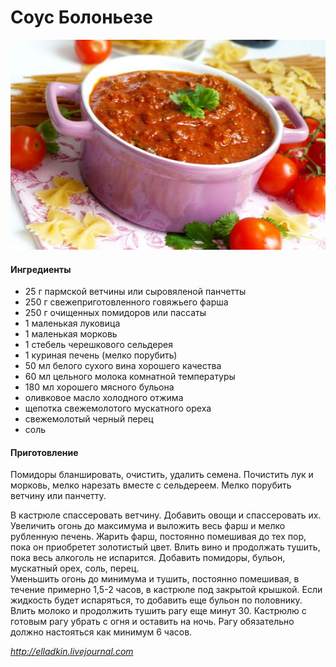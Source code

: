 # Соус Болоньезе

![Соус Болоньезе](../pics/604548b99e1f1cedac0c551897ceb18f.jpg)

#### Ингредиенты

* 25 г пармской ветчины или сыровяленой панчетты
* 250 г свежеприготовленного говяжьего фарша
* 250 г очищенных помидоров или пассаты
* 1 маленькая луковица
* 1 маленькая морковь
* 1 стебель черешкового сельдерея
* 1 куриная печень \(мелко порубить\)
* 50 мл белого сухого вина хорошего качества
* 60 мл цельного молока комнатной температуры
* 180 мл хорошего мясного бульона
* оливковое масло холодного отжима
* щепотка свежемолотого мускатного ореха
* свежемолотый черный перец
* соль

#### Приготовление

Помидоры бланшировать, очистить, удалить семена. Почистить лук и морковь, мелко нарезать вместе с сельдереем. Мелко порубить ветчину или панчетту.

В кастрюле спассеровать ветчину. Добавить овощи и спассеровать их. Увеличить огонь до максимума и выложить весь фарш и мелко рубленную печень. Жарить фарш, постоянно помешивая до тех пор, пока он приобретет золотистый цвет. Влить вино и продолжать тушить, пока весь алкоголь не испарится. Добавить помидоры, бульон, мускатный орех, соль, перец.  
Уменьшить огонь до минимума и тушить, постоянно помешивая, в течение примерно 1,5-2 часов, в кастрюле под закрытой крышкой. Если жидкость будет испаряться, то добавить еще бульон по половнику.  
Влить молоко и продолжить тушить рагу еще минут 30. Кастрюлю с готовым рагу убрать с огня и оставить на ночь. Рагу обязательно должно настояться как минимум 6 часов.

*http://elladkin.livejournal.com*
